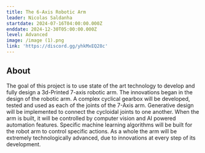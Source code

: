 ```yaml
---
title: The 6-Axis Robotic Arm
leader: Nicolas Saldanha
startdate: 2024-07-16T04:00:00.000Z
enddate: 2024-12-30T05:00:00.000Z
level: Advanced
image: /image (1).png
link: 'https://discord.gg/yhkMxEQ28c'
---
```


## About

The goal of this project is to use state of the art technology to develop and
fully design a 3d-Printed 7-axis robotic arm. The innovations began in the
design of the robotic arm. A complex cyclical gearbox will be developed,
tested and used as each of the joints of the 7-Axis arm. Generative design
will be implemented to connect the cycloidal joints to one another. When the
arm is built, it will be controlled by computer vision and AI powered
automation features. Specific machine learning algorithms will be built for
the robot arm to control specific actions. As a whole the arm will be
extremely technologically advanced, due to innovations at every step of its
development.

